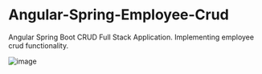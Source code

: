 # Angular-Spring-Employee-Crud
Angular Spring Boot CRUD Full Stack Application. Implementing employee crud functionality.

![image](https://user-images.githubusercontent.com/39504405/107860475-33c23b80-6e48-11eb-99d6-27c90310d61c.png)
